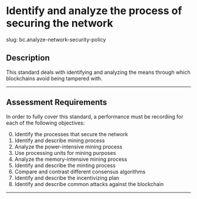 # Identify and analyze the process of securing the network

slug: bc.analyze-network-security-policy

## Description
This standard deals with identifying and analyzing the means through which blockchains avoid being tampered with.

---
## Assessment Requirements
In order to fully cover this standard, a performance must be recording for each of the following objectives:

0. Identify the processes that secure the network
1. Identify and describe mining process
2. Analyze the power-intensive mining process
3. Use processing units for mining purposes
4. Analyze the memory-intensive mining process
5. Identify and describe the minting process
6. Compare and contrast different consensus algorithms
7. Identify and describe the incentivizing plan
8. Identify and describe common attacks against the blockchain

---